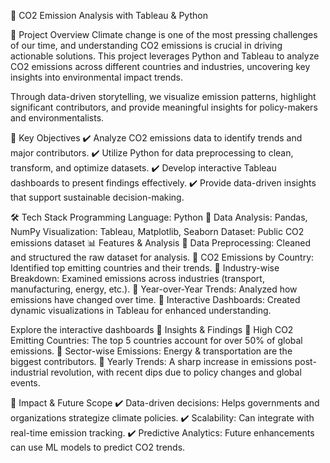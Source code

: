 🚀 CO2 Emission Analysis with Tableau & Python

📌 Project Overview
Climate change is one of the most pressing challenges of our time, and understanding CO2 emissions is crucial in driving actionable solutions. This project leverages Python and Tableau to analyze CO2 emissions across different countries and industries, uncovering key insights into environmental impact trends.

Through data-driven storytelling, we visualize emission patterns, highlight significant contributors, and provide meaningful insights for policy-makers and environmentalists.

🎯 Key Objectives
✔️ Analyze CO2 emissions data to identify trends and major contributors.
✔️ Utilize Python for data preprocessing to clean, transform, and optimize datasets.
✔️ Develop interactive Tableau dashboards to present findings effectively.
✔️ Provide data-driven insights that support sustainable decision-making.

🛠️ Tech Stack
Programming Language: Python 🐍
Data Analysis: Pandas, NumPy
Visualization: Tableau, Matplotlib, Seaborn
Dataset: Public CO2 emissions dataset
📊 Features & Analysis
🔹 Data Preprocessing: Cleaned and structured the raw dataset for analysis.
🔹 CO2 Emissions by Country: Identified top emitting countries and their trends.
🔹 Industry-wise Breakdown: Examined emissions across industries (transport, manufacturing, energy, etc.).
🔹 Year-over-Year Trends: Analyzed how emissions have changed over time.
🔹 Interactive Dashboards: Created dynamic visualizations in Tableau for enhanced understanding.

Explore the interactive dashboards
📌 Insights & Findings
📌 High CO2 Emitting Countries: The top 5 countries account for over 50% of global emissions.
📌 Sector-wise Emissions: Energy & transportation are the biggest contributors.
📌 Yearly Trends: A sharp increase in emissions post-industrial revolution, with recent dips due to policy changes and global events.

🚀 Impact & Future Scope
✔️ Data-driven decisions: Helps governments and organizations strategize climate policies.
✔️ Scalability: Can integrate with real-time emission tracking.
✔️ Predictive Analytics: Future enhancements can use ML models to predict CO2 trends.


